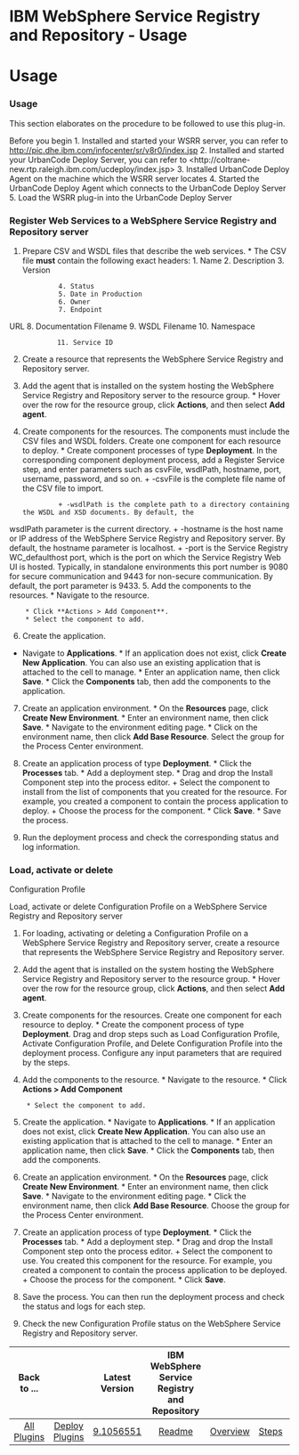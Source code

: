 
IBM WebSphere Service Registry and Repository - Usage
=====================================================

# Usage



### Usage




 


This section elaborates on the procedure to be followed to use this plug-in.


Before you begin 1. 
Installed and started your WSRR server, you can refer to <http://pic.dhe.ibm.com/infocenter/sr/v8r0/index.jsp> 2. 
Installed and started your UrbanCode Deploy Server, you can refer to <http://coltrane-
new.rtp.raleigh.ibm.com/ucdeploy/index.jsp> 3. Installed UrbanCode Deploy Agent on the machine which the WSRR server 
locates 4. Started the UrbanCode Deploy Agent which connects to the UrbanCode Deploy Server 5. Load the WSRR plug-in 
into the UrbanCode Deploy Server




### Register Web Services to a WebSphere Service Registry and Repository server





 


1. Prepare CSV and WSDL files that describe the web services.
        * The CSV file **must** contain the 
following exact headers:
                1. Name
                2. Description
                3. Version

                4. Status
                5. Date in Production
                6. Owner
                7. Endpoint 
URL
                8. Documentation Filename
                9. WSDL Filename
                10. Namespace

                11. Service ID
2. Create a resource that represents the WebSphere Service Registry and Repository 
server.
3. Add the agent that is installed on the system hosting the WebSphere Service Registry and Repository server to
 the resource group.
        * Hover over the row for the resource group, click **Actions**, and then select **Add 
agent**.
4. Create components for the resources. The components must include the CSV files and WSDL folders. Create one 
component for each resource to deploy.
        * Create component processes of type **Deployment**. In the corresponding
 component deployment process, add a Register Service step, and enter parameters such as csvFile, wsdlPath, hostname, 
port, username, password, and so on.
                + -csvFile is the complete file name of the CSV file to import.

                + -wsdlPath is the complete path to a directory containing the WSDL and XSD documents. By default, the 
wsdlPath parameter is the current directory.
                + -hostname is the host name or IP address of the WebSphere
 Service Registry and Repository server. By default, the hostname parameter is localhost.
                + -port is the
 Service Registry WC\_defaulthost port, which is the port on which the Service Registry Web UI is hosted. Typically, in 
standalone environments this port number is 9080 for secure communication and 9443 for non-secure communication. By 
default, the port parameter is 9433.
5. Add the components to the resources.
        * Navigate to the resource.

        * Click **Actions > Add Component**.
        * Select the component to add.
6. Create the application.
        
* Navigate to **Applications**.
        * If an application does not exist, click **Create New Application**. You can 
also use an existing application that is attached to the cell to manage.
        * Enter an application name, then click
 **Save**.
        * Click the **Components** tab, then add the components to the application.
7. Create an application 
environment.
        * On the **Resources** page, click **Create New Environment**.
        * Enter an environment name,
 then click **Save**.
        * Navigate to the environment editing page.
        * Click on the environment name, then 
click **Add Base Resource**. Select the group for the Process Center environment.
8. Create an application process of 
type **Deployment**.
        * Click the **Processes** tab.
        * Add a deployment step.
        * Drag and drop the
 Install Component step into the process editor.
                + Select the component to install from the list of 
components that you created for the resource. For example, you created a component to contain the process application to
 deploy.
                + Choose the process for the component.
        * Click **Save**.
        * Save the process.

9. Run the deployment process and check the corresponding status and log information.


### Load, activate or delete 
Configuration Profile




 


Load, activate or delete Configuration Profile on a WebSphere Service Registry and 
Repository server


1. For loading, activating or deleting a Configuration Profile on a WebSphere Service Registry and 
Repository server, create a resource that represents the WebSphere Service Registry and Repository server.
2. Add the 
agent that is installed on the system hosting the WebSphere Service Registry and Repository server to the resource 
group.
        * Hover over the row for the resource group, click **Actions**, and then select **Add agent**.
3. Create 
components for the resources. Create one component for each resource to deploy.
        * Create the component process 
of type **Deployment**. Drag and drop steps such as Load Configuration Profile, Activate Configuration Profile, and 
Delete Configuration Profile into the deployment process. Configure any input parameters that are required by the steps.

4. Add the components to the resource.
        * Navigate to the resource.
        * Click **Actions > Add Component**

        * Select the component to add.
5. Create the application.
        * Navigate to **Applications**.
        * If 
an application does not exist, click **Create New Application**. You can also use an existing application that is 
attached to the cell to manage.
        * Enter an application name, then click **Save**.
        * Click the 
**Components** tab, then add the components.
6. Create an application environment.
        * On the **Resources** page, 
click **Create New Environment**.
        * Enter an environment name, then click **Save**.
        * Navigate to the 
environment editing page.
        * Click the environment name, then click **Add Base Resource**. Choose the group for 
the Process Center environment.
7. Create an application process of type **Deployment**.
        * Click the 
**Processes** tab.
        * Add a deployment step.
        * Drag and drop the Install Component step onto the process 
editor.
                + Select the component to use. You created this component for the resource. For example, you 
created a component to contain the process application to be deployed.
                + Choose the process for the 
component.
        * Click **Save**.
8. Save the process. You can then run the deployment process and check the status 
and logs for each step.
9. Check the new Configuration Profile status on the WebSphere Service Registry and Repository 
server.


|Back to ...||Latest Version|IBM WebSphere Service Registry and Repository ||||
| :---: | :---: | :---: | :---: | :---: | :---: | :---: |
|[All Plugins](../../index.md)|[Deploy Plugins](../README.md)|[9.1056551](https://raw.githubusercontent.com/UrbanCode/IBM-UCD-PLUGINS/main/files/WSRR/WSRR-9.1056551.zip)|[Readme](README.md)|[Overview](overview.md)|[Steps](steps.md)|[Downloads](downloads.md)|
